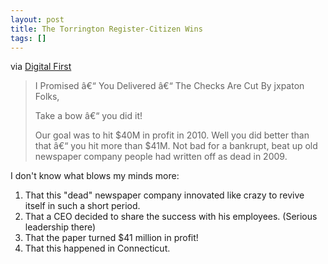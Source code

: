 ```yaml
---
layout: post
title: The Torrington Register-Citizen Wins
tags: []
---
```

via <a href="http://jxpaton.wordpress.com/2011/03/14/i-promised-you-delivered-the-checks-are-cut/">Digital First</a>
<blockquote>I Promised â€“ You Delivered â€“ The Checks Are Cut
By jxpaton
Folks,

Take a bow â€“ you did it!

Our goal was to hit $40M in profit in 2010. Well you did better than that â€“ you hit more than $41M. Not bad for a bankrupt, beat up old newspaper company people had written off as dead in 2009.</blockquote>

I don't know what blows my minds more:

1. That this "dead" newspaper company innovated like crazy to revive itself in such a short period.
2. That a CEO decided to share the success with his employees. (Serious leadership there)
4. That the paper turned $41 million in profit!
5. That this happened in Connecticut.
